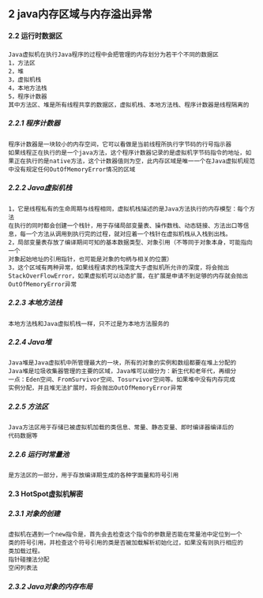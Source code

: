 ## 2 java内存区域与内存溢出异常
#### 2.2 运行时数据区
    Java虚拟机在执行Java程序的过程中会把管理的内存划分为若干个不同的数据区
    1，方法区
    2，堆
    3，虚拟机栈
    4，本地方法栈
    5，程序计数器
    其中方法区、堆是所有线程共享的数据区，虚拟机栈、本地方法栈、程序计数器是线程隔离的
##### 2.2.1 程序计数器
    程序计数器是一块较小的内存空间，它可以看做是当前线程所执行字节码的行号指示器
    如果线程正在执行的是一个java方法，这个程序计数器记录的是虚拟机字节码指令的地址，如
    果正在执行的是native方法，这个计数器值则为空，此内存区域是唯一一个在Java虚拟机规范
    中没有规定任何OutOfMemoryError情况的区域
##### 2.2.2 Java虚拟机栈
    1，它是线程私有的生命周期与线程相同，虚拟机栈描述的是Java方法执行的内存模型：每个方法
    在执行的同时都会创建一个栈针，用于存储局部变量表、操作数栈、动态链接、方法出口等信
    息，每一个方法从调用到执行完的过程，就对应着一个栈针在虚拟机栈从入栈到出栈。
    2，局部变量表存放了编译期间可知的基本数据类型、对象引用（不等同于对象本身，可能指向一个
    对象起始地址的引用指针，也可能是对象的句柄与相关的位置）
    3，这个区域有两种异常，如果线程请求的栈深度大于虚拟机所允许的深度，将会抛出StackOverFlowError，如果虚拟机可以动态扩展，在扩展是申请不到足够的内存就会抛出
    OutOfMemoryError异常
##### 2.2.3 本地方法栈
    本地方法栈和Java虚拟机栈一样，只不过是为本地方法服务的
##### 2.2.4 Java堆
    Java堆是Java虚拟机中所管理最大的一块，所有的对象的实例和数组都要在堆上分配的
    Java堆是垃圾收集器管理的主要的区域，Java堆可以细分为：新生代和老年代，再细分
    一点：Eden空间、FromSurvivor空间、Tosurvivor空间等。如果堆中没有内存完成
    实例分配，并且堆无法扩展时，将会抛出OutOfMemoryError异常
##### 2.2.5 方法区
    Java方法区用于存储已被虚拟机加载的类信息、常量、静态变量、即时编译器编译后的
    代码数据等
##### 2.2.6 运行时常量池
    是方法区的一部分，用于存放编译期生成的各种字面量和符号引用
#### 2.3 HotSpot虚拟机解密
##### 2.3.1 对象的创建
    虚拟机在遇到一个new指令是，首先会去检查这个指令的参数是否能在常量池中定位到一个
    类的符号引用，并检查这个符号引用的类是否被加载解析初始化过，如果没有则执行相应的
    类加载过程。
    指针碰撞法分配
    空闲列表法
##### 2.3.2 Java对象的内存布局
       
